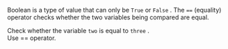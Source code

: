 Boolean is a type of value that can only be `True` or `False` . The `==` (equality) operator checks whether the two variables being compared are equal.  
  
Check whether the variable `two` is equal to `three` .  
Use == operator.
